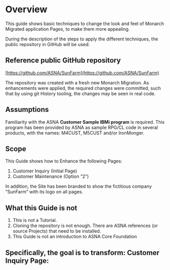 # Overview

This guide shows basic techniques to change the look and feel of Monarch Migrated application Pages, to make them more appealing.

During the description of the steps to apply the different techniques, the public repository in GitHub will be used:


## Reference public GitHub repository

[https://github.com/ASNA/SunFarm](https://github.com/ASNA/SunFarm)

The repository was created with a fresh new Monarch Migration. As enhancements were  applied, the required changes were committed, such that by using git History tooling, the changes may be seen in real code.

## Assumptions

Familiarity with the ASNA **Customer Sample IBMi program** is required. This program has been provided by ASNA as sample RPG/CL code in several products, with the names: M4CUST, M5CUST and/or IronMonger.

## Scope
This Guide shows how to Enhance the following Pages:

1. Customer Inquiry (Initial Page)
2. Customer Maintenance (Option “2”)

In addition, the Site has been branded to show the fictitious company “SunFarm” with its logo on all pages.

## What this Guide is not

1. This is not a Tutorial.
2. Cloning the repository is not enough. There are ASNA references (or source Projects) that need to be installed.
3. This Guide is not an introduction to ASNA Core Foundation

## Specifically, the goal is to transform: Customer Inquiry  Page: 

